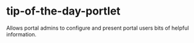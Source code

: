 tip-of-the-day-portlet
======================

Allows portal admins to configure and present portal users bits of helpful information.
